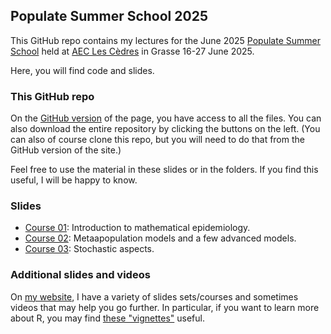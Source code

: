 ## Populate Summer School 2025

This GitHub repo contains my lectures for the June 2025 [Populate Summer School](https://project.inria.fr/populate2025/ecole-dete/) held at [AEC Les Cèdres](https://www.aec-vacances.com/en/aec-holiday-villages/grasse-1) in Grasse 16-27 June 2025.

Here, you will find code and slides.

### This GitHub repo

On the [GitHub version](https://github.com/julien-arino/2025-06-populate-summer-school/) of the page, you have access to all the files. You can also download the entire repository by clicking the buttons on the left. (You can also of course clone this repo, but you will need to do that from the GitHub version of the site.)

Feel free to use the material in these slides or in the folders. If you find this useful, I will be happy to know.

### Slides

- [Course 01](https://julien-arino.github.io/2025-06-populate-summer-school/SLIDES/course-01-introduction-math-epi.pdf): Introduction to mathematical epidemiology.
- [Course 02](https://julien-arino.github.io/2025-06-populate-summer-school/SLIDES/course-02-metapopulations-and-advanced-models.pdf): Metaapopulation models and a few advanced models. 
- [Course 03](https://julien-arino.github.io/2025-06-populate-summer-school/SLIDES/course-03-stochastic-aspects.pdf): Stochastic aspects. 


### Additional slides and videos

On [my website](https://julien-arino.github.io/teaching/), I have a variety of slides sets/courses and sometimes videos that may help you go further. In particular, if you want to learn more about R, you may find [these "vignettes"](https://julien-arino.github.io/R-for-modellers/) useful.